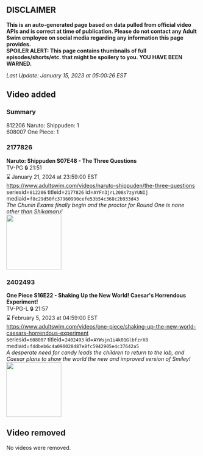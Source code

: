 ## DISCLAIMER
**This is an auto-generated page based on data pulled from official video APIs and is correct at time of publication. Please do not contact any Adult Swim employee on social media regarding any information this page provides.**  
**SPOILER ALERT: This page contains thumbnails of full episodes/shorts/etc. that might be spoilery to you. YOU HAVE BEEN WARNED.**  

_Last Update: January 15, 2023 at 05:00:26 EST_
## Video added
### Summary
812206 Naruto: Shippuden: 1  
608007 One Piece: 1  
### 2177826
**Naruto: Shippuden S07E48 - The Three Questions**  
TV-PG 🔒 21:51  
⌛ January 21, 2024 at 23:59:00 EST  
https://www.adultswim.com/videos/naruto-shippuden/the-three-questions  
seriesid=`812206` titleid=`2177826` id=`AYFn3jrL208s7zyYUNIj` mediaid=`f8c29d50fc37960990cefe53b54c368c2b933d43`  
_The Chunin Exams finally begin and the proctor for Round One is none other than Shikamaru!_  
<a href="https://media.cdn.adultswim.com/uploads/20220615/thumbnails/2_226151056569-NarutoShippuden_396_TheThreeQuestions.png"><img src="https://media.cdn.adultswim.com/uploads/20220615/thumbnails/2_226151056569-NarutoShippuden_396_TheThreeQuestions.png" height="144px" /></a>
### 2402493
**One Piece S16E22 - Shaking Up the New World! Caesar's Horrendous Experiment!**  
TV-PG-L 🔒 21:57  
⌛ February 5, 2023 at 04:59:00 EST  
https://www.adultswim.com/videos/one-piece/shaking-up-the-new-world-caesars-horrendous-experiment  
seriesid=`608007` titleid=`2402493` id=`AYWsjn1i4k01GlbfzrX8` mediaid=`fddbeb6c4a090028d87e8fc5942905e4c37642a5`  
_A desperate need for candy leads the children to return to the lab, and Caesar plans to show the world the new and improved version of Smiley!_  
<a href="https://media.cdn.adultswim.com/uploads/20230113/thumbnails/2_2311318582-onepiece601tinyu.png"><img src="https://media.cdn.adultswim.com/uploads/20230113/thumbnails/2_2311318582-onepiece601tinyu.png" height="144px" /></a>
## Video removed
No videos were removed.  

